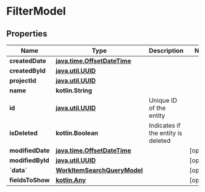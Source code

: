 
# FilterModel

## Properties
| Name | Type | Description | Notes |
| ------------ | ------------- | ------------- | ------------- |
| **createdDate** | [**java.time.OffsetDateTime**](java.time.OffsetDateTime.md) |  |  |
| **createdById** | [**java.util.UUID**](java.util.UUID.md) |  |  |
| **projectId** | [**java.util.UUID**](java.util.UUID.md) |  |  |
| **name** | **kotlin.String** |  |  |
| **id** | [**java.util.UUID**](java.util.UUID.md) | Unique ID of the entity |  |
| **isDeleted** | **kotlin.Boolean** | Indicates if the entity is deleted |  |
| **modifiedDate** | [**java.time.OffsetDateTime**](java.time.OffsetDateTime.md) |  |  [optional] |
| **modifiedById** | [**java.util.UUID**](java.util.UUID.md) |  |  [optional] |
| **&#x60;data&#x60;** | [**WorkItemSearchQueryModel**](WorkItemSearchQueryModel.md) |  |  [optional] |
| **fieldsToShow** | [**kotlin.Any**](.md) |  |  [optional] |



